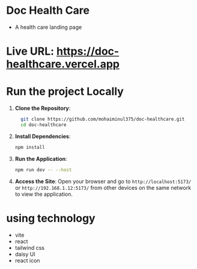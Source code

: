 # Doc Health Care
- A health care landing page
# Live URL: https://doc-healthcare.vercel.app

# Run the project Locally
1. **Clone the Repository**:

    ```sh
      git clone https://github.com/mohaiminul375/doc-healthcare.git
      cd doc-healthcare
    ```

2. **Install Dependencies**:

    ```sh
    npm install
    ```



3. **Run the Application**:

    ```sh
    npm run dev -- --host
    ```

4. **Access the Site**: Open your browser and go to `http://localhost:5173/` or `http://192.168.1.12:5173/` from other devices on the same network to view the application.

# using technology
- vite
- react
- tailwind css
- daisy UI
- react icon